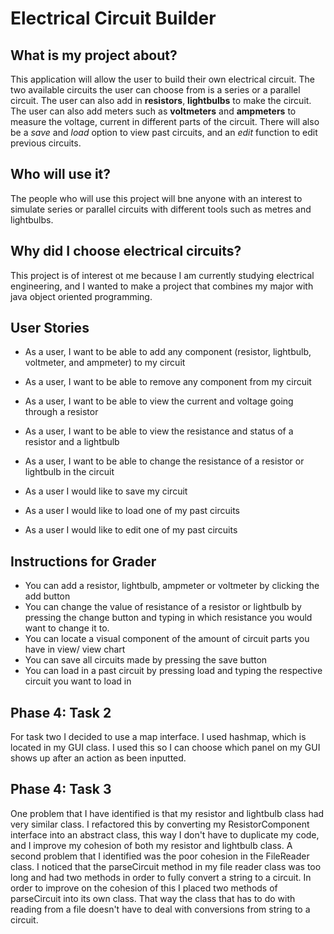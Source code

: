 # Electrical Circuit Builder

## What is my project about?

This application will allow the user to build their own electrical circuit. The two available circuits 
the user can choose from is a series or a parallel circuit. The user can also add in **resistors**, **lightbulbs** 
to make the circuit. The user can also add meters such as **voltmeters** and **ampmeters** to measure the voltage, 
current in different parts of the circuit. There will also be a *save* and *load* option to view past circuits, 
and an *edit* function to edit previous circuits.

## Who will use it? 
The people who will use this project will bne anyone with an interest to simulate series or parallel circuits 
with different tools such as metres and lightbulbs. 

## Why did I choose electrical circuits?
This project is of interest ot me because I am currently studying electrical engineering, 
and I wanted to make a project that combines my major with java object oriented programming.

## User Stories

- As a user, I want to be able to add any component (resistor, lightbulb, voltmeter, and ampmeter) to my circuit
- As a user, I want to be able to remove any component from my circuit
- As a user, I want to be able to view the current and voltage going through a resistor
- As a user, I want to be able to view the resistance and status of a resistor and a lightbulb
- As a user, I want to be able to change the resistance of a resistor or lightbulb in the circuit


- As a user I would like to save my circuit
- As a user I would like to load one of my past circuits
- As a user I would like to edit one of my past circuits

## Instructions for Grader

- You can add a resistor, lightbulb, ampmeter or voltmeter by clicking the add button
- You can change the value of resistance of a resistor or lightbulb by pressing the 
change button and typing in which resistance you would want to change it to.
- You can locate a visual component of the amount of circuit parts you have in view/
view chart
- You can save all circuits made by pressing the save button
- You can load in a past circuit by pressing load and typing the respective circuit you want to load in


## Phase 4: Task 2
For task two I decided to use a map interface. I used hashmap, which is located in my GUI class.
I used this so I can choose which panel on my GUI shows up after an action as been inputted.

## Phase 4: Task 3

One problem that I have identified is that my resistor and lightbulb class had very similar class. I refactored this by converting 
my ResistorComponent interface into an abstract class, this way I don't have to duplicate my code, and I improve my cohesion of both my
resistor and lightbulb class. A second problem that I identified was the poor cohesion in the FileReader class.
I noticed that the parseCircuit method in my file reader class was too long and had two methods in order to fully convert a string to a circuit. In order to improve on 
the cohesion of this I placed two methods of parseCircuit into its own class. That way the class that has to do with reading from 
a file doesn't have to deal with conversions from string to a circuit.